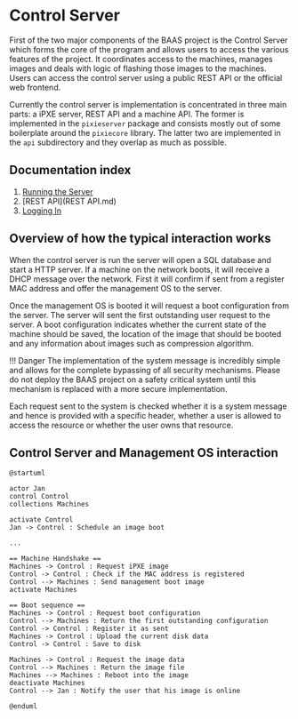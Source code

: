#  Control Server
First of the two major components of the BAAS project is the Control
Server which forms the core of the program and allows users to access
the various features of the project. It coordinates access to the
machines, manages images and deals with logic of flashing those images
to the machines. Users can access the control server using a public
REST API or the official web frontend.

Currently the control server is implementation is concentrated in
three main parts: a iPXE server, REST API and a machine API. The
former is implemented in the `pixieserver` package and consists mostly
out of some boilerplate around the `pixiecore` library. The latter two
are implemented in the `api` subdirectory and they overlap as much as
possible.

## Documentation index
1. [Running the Server](running_baas_control_server.md)
2. [REST API](REST API.md)
3. [Logging In](logging_in.md)

## Overview of how the typical interaction works
When the control server is run the server will open a SQL database and
start a HTTP server. If a machine on the network boots, it will
receive a DHCP message over the network. First it will confirm if sent
from a register MAC address and offer the management OS to the server.

Once the management OS is booted it will request a boot configuration
from the server. The server will sent the first outstanding user
request to the server. A boot configuration indicates whether the
current state of the machine should be saved, the location of the
image that should be booted and any information about images such as
compression algorithm.

!!! Danger
    The implementation of the system message is incredibly
    simple and allows for the complete bypassing of all security
    mechanisms. Please do not deploy the BAAS project on a safety
    critical system until this mechanism is replaced with a more
    secure implementation.

Each request sent to the system is checked whether it is a system
message and hence is provided with a specific header, whether a user
is allowed to access the resource or whether the user owns that
resource.


## Control Server and Management OS interaction
```plantuml
@startuml

actor Jan
control Control
collections Machines

activate Control
Jan -> Control : Schedule an image boot

...

== Machine Handshake ==
Machines -> Control : Request iPXE image
Control -> Control : Check if the MAC address is registered
Control --> Machines : Send management boot image
activate Machines

== Boot sequence ==
Machines -> Control : Request boot configuration
Control --> Machines : Return the first outstanding configuration
Control -> Control : Register it as sent
Machines -> Control : Upload the current disk data
Control -> Control : Save to disk

Machines -> Control : Request the image data
Control --> Machines : Return the image file
Machines --> Machines : Reboot into the image
deactivate Machines
Control --> Jan : Notify the user that his image is online

@enduml
```
